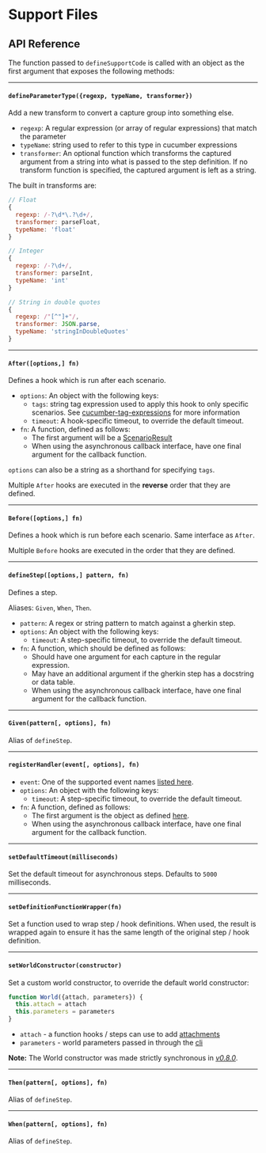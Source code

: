 # Support Files

## API Reference

The function passed to `defineSupportCode` is called with an object as the first argument that exposes the following methods:

---

#### `defineParameterType({regexp, typeName, transformer})`

Add a new transform to convert a capture group into something else.

* `regexp`: A regular expression (or array of regular expressions) that match the parameter
* `typeName`: string used to refer to this type in cucumber expressions
* `transformer`: An optional function which transforms the captured argument from a string into what is passed to the step definition.
  If no transform function is specified, the captured argument is left as a string.

The built in transforms are:

```javascript
// Float
{
  regexp: /-?\d*\.?\d+/,
  transformer: parseFloat,
  typeName: 'float'
}

// Integer
{
  regexp: /-?\d+/,
  transformer: parseInt,
  typeName: 'int'
}

// String in double quotes
{
  regexp: /"[^"]+"/,
  transformer: JSON.parse,
  typeName: 'stringInDoubleQuotes'
}
```

---

#### `After([options,] fn)`

Defines a hook which is run after each scenario.

* `options`: An object with the following keys:
  * `tags`: string tag expression used to apply this hook to only specific scenarios. See [cucumber-tag-expressions](https://docs.cucumber.io/tag-expressions/) for more information
  * `timeout`: A hook-specific timeout, to override the default timeout.
* `fn`: A function, defined as follows:
  * The first argument will be a [ScenarioResult](/src/models/scenario_result.js)
  * When using the asynchronous callback interface, have one final argument for the callback function.

`options` can also be a string as a shorthand for specifying `tags`.

Multiple `After` hooks are executed in the **reverse** order that they are defined.

---

#### `Before([options,] fn)`

Defines a hook which is run before each scenario. Same interface as `After`.

Multiple `Before` hooks are executed in the order that they are defined.

---

#### `defineStep([options,] pattern, fn)`

Defines a step.

Aliases: `Given`, `When`, `Then`.

* `pattern`: A regex or string pattern to match against a gherkin step.
* `options`: An object with the following keys:
  - `timeout`: A step-specific timeout, to override the default timeout.
* `fn`: A function, which should be defined as follows:
  - Should have one argument for each capture in the regular expression.
  - May have an additional argument if the gherkin step has a docstring or data table.
  - When using the asynchronous callback interface, have one final argument for the callback function.

---

#### `Given(pattern[, options], fn)`

Alias of `defineStep`.

---

#### `registerHandler(event[, options], fn)`

* `event`: One of the supported event names [listed here](./event_handlers.md).
* `options`: An object with the following keys:
  - `timeout`: A step-specific timeout, to override the default timeout.
* `fn`: A function, defined as follows:
  - The first argument is the object as defined [here](./event_handlers.md).
  - When using the asynchronous callback interface, have one final argument for the callback function.

---

#### `setDefaultTimeout(milliseconds)`

Set the default timeout for asynchronous steps. Defaults to `5000` milliseconds.

---

#### `setDefinitionFunctionWrapper(fn)`

Set a function used to wrap step / hook definitions. When used, the result is wrapped again to ensure it has the same length of the original step / hook definition.

---

#### `setWorldConstructor(constructor)`

Set a custom world constructor, to override the default world constructor:

```javascript
function World({attach, parameters}) {
  this.attach = attach
  this.parameters = parameters
}
```

* `attach` - a function hooks / steps can use to add [attachments](./attachments.md)
* `parameters` - world parameters passed in through the [cli](../cli.md#world-parameters)

**Note:** The World constructor was made strictly synchronous in *[v0.8.0](https://github.com/cucumber/cucumber-js/releases/tag/v0.8.0)*.

---

#### `Then(pattern[, options], fn)`

Alias of `defineStep`.

---

#### `When(pattern[, options], fn)`

Alias of `defineStep`.
